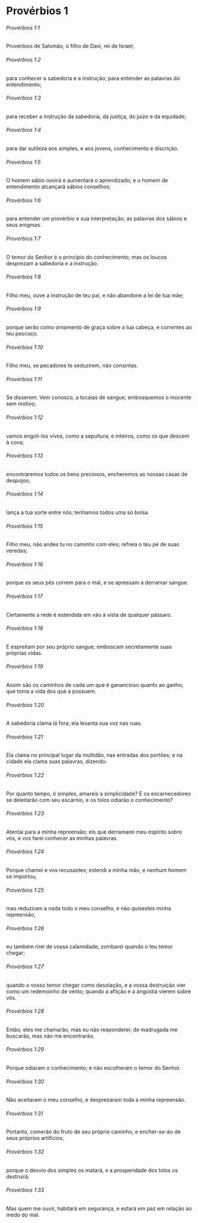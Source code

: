 # Provérbios 1

###### Provérbios 1:1

Provérbios de Salomão, o filho de Davi, rei de Israel;

###### Provérbios 1:2

para conhecer a sabedoria e a instrução; para entender as palavras do entendimento;

###### Provérbios 1:3

para receber a instrução da sabedoria, da justiça, do juízo e da equidade;

###### Provérbios 1:4

para dar sutileza aos simples, e aos jovens, conhecimento e discrição.

###### Provérbios 1:5

O homem sábio ouvirá e aumentará o aprendizado; e o homem de entendimento alcançará sábios conselhos;

###### Provérbios 1:6

para entender um provérbio e sua interpretação; as palavras dos sábios e seus enigmas.

###### Provérbios 1:7

O temor do Senhor é o princípio do conhecimento; mas os loucos desprezam a sabedoria e a instrução.

###### Provérbios 1:8

Filho meu, ouve a instrução de teu pai, e não abandone a lei de tua mãe;

###### Provérbios 1:9

porque serão como ornamento de graça sobre a tua cabeça, e correntes ao teu pescoço.

###### Provérbios 1:10

Filho meu, se pecadores te seduzirem, não consintas.

###### Provérbios 1:11

Se disserem: Vem conosco, a tocaias de sangue; embosquemos o inocente sem motivo;

###### Provérbios 1:12

vamos engoli-los vivos, como a sepultura; e inteiros, como os que descem à cova;

###### Provérbios 1:13

encontraremos todos os bens preciosos, encheremos as nossas casas de despojos;

###### Provérbios 1:14

lança a tua sorte entre nós; tenhamos todos uma só bolsa.

###### Provérbios 1:15

Filho meu, não andes tu no caminho com eles; refreia o teu pé de suas veredas;

###### Provérbios 1:16

porque os seus pés correm para o mal, e se apressam a derramar sangue.

###### Provérbios 1:17

Certamente a rede é estendida em vão à vista de qualquer pássaro.

###### Provérbios 1:18

E espreitam por seu próprio sangue; emboscam secretamente suas próprias vidas.

###### Provérbios 1:19

Assim são os caminhos de cada um que é ganancioso quanto ao ganho; que toma a vida dos que a possuem.

###### Provérbios 1:20

A sabedoria clama lá fora; ela levanta sua voz nas ruas.

###### Provérbios 1:21

Ela clama no principal lugar da multidão, nas entradas dos portões; e na cidade ela clama suas palavras, dizendo:

###### Provérbios 1:22

Por quanto tempo, ó simples, amareis a simplicidade? E os escarnecedores se deleitarão com seu escárnio, e os tolos odiarão o conhecimento?

###### Provérbios 1:23

Atentai para a minha repreensão; eis que derramarei meu espírito sobre vós, e vos farei conhecer as minhas palavras.

###### Provérbios 1:24

Porque chamei e vos recusastes; estendi a minha mão, e nenhum homem se importou,

###### Provérbios 1:25

mas reduziram a nada todo o meu conselho, e não quisestes minha repreensão,

###### Provérbios 1:26

eu também rirei de vossa calamidade; zombarei quando o teu temor chegar;

###### Provérbios 1:27

quando o vosso temor chegar como desolação, e a vossa destruição vier como um redemoinho de vento; quando a aflição e a angústia vierem sobre vós.

###### Provérbios 1:28

Então, eles me chamarão, mas eu não responderei; de madrugada me buscarão, mas não me encontrarão.

###### Provérbios 1:29

Porque odiaram o conhecimento; e não escolheram o temor do Senhor.

###### Provérbios 1:30

Não aceitaram o meu conselho, e desprezaram toda a minha repreensão.

###### Provérbios 1:31

Portanto, comerão do fruto de seu próprio caminho, e encher-se-ão de seus próprios artifícios;

###### Provérbios 1:32

porque o desvio dos simples os matará, e a prosperidade dos tolos os destruirá.

###### Provérbios 1:33

Mas quem me ouvir, habitará em segurança, e estará em paz em relação ao medo do mal.

